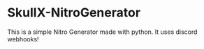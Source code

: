 # SkullX-NitroGenerator
This is a simple Nitro Generator made with python. It uses discord webhooks!
